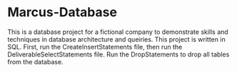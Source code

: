 # Marcus-Database
This is a database project for a fictional company to demonstrate skills and techniques in database architecture and queiries. This project is written in SQL.
First, run the CreateInsertStatements file, then run the DeliverableSelectStatements file.
Run the DropStatements to drop all tables from the database.
